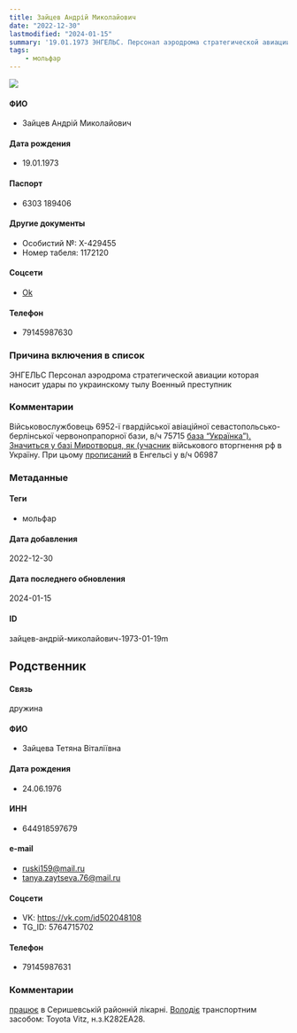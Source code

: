 ```yaml
---
title: Зайцев Андрій Миколайович
date: "2022-12-30"
lastmodified: "2024-01-15"
summary: '19.01.1973 ЭНГЕЛЬС. Персонал аэродрома стратегической авиации которая наносит удары по украинскому тылу. Военный преступник.'
tags: 
    - мольфар
---
```

<!--# pp1-->
<!--## Фигурант-->
<!--### Личные данные-->
<!--#### Фото-->
![](https://molfar.com/images/optimized/person-placeholder.jpg)
#### ФИО
- Зайцев Андрій Миколайович
#### Дата рождения
- 19.01.1973
#### Паспорт
- 6303 189406
#### Другие документы
- Особистий №: Х-429455
- Номер табеля: 1172120
#### Соцсети
- [Ok](https://ok.ru/profile/556937185777)
#### Телефон
- 79145987630
### Причина включения в список
ЭНГЕЛЬС
Персонал аэродрома стратегической авиации которая наносит удары по украинскому тылу
Военный преступник
### Комментарии
Військовослужбовець 6952-ї гвардійської авіаційної севастопольсько-берлінської червонопрапорної бази, в/ч 75715 [база “Українка”). Значиться у базі Миротворця, як (учасник](https://myrotvorets.center/criminal/zajcev-andrej-nikolaevich-3/) військового вторгнення рф в Україну. При цьому [прописаний](https://drive.google.com/uc?id=1gNyJ4wo1aUzSMjYv736ga1FgSIDCsecP) в Енгельсі у в/ч 06987
### Метаданные
#### Теги
- мольфар
#### Дата добавления
2022-12-30
#### Дата последнего обновления
2024-01-15
#### ID
зайцев-андрій-миколайович-1973-01-19m
## Родственник
<!--### Личные данные-->
#### Связь
дружина
#### ФИО
- Зайцева Тетяна Віталіївна
#### Дата рождения
- 24.06.1976
#### ИНН
- 644918597679
#### e-mail
- ruski159@mail.ru
- tanya.zaytseva.76@mail.ru
#### Соцсети
- VK: <https://vk.com/id502048108>
- TG\_ID: 5764715702
#### Телефон
- 79145987631
### Комментарии
[працює](https://drive.google.com/uc?id=1Sal4NEkzClTlqoZ8B0c2pixDS4Gw5b7V) в Серишевській районній лікарні. [Володіє](https://drive.google.com/uc?id=1r0GEBFMQxNg2OFytB1o8mfjmMGYbaKaQ) транспортним засобом: Toyota Vitz, н.з.К282ЕА28.
<!--## END;-->

